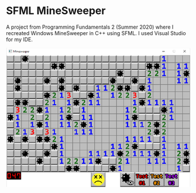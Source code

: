 # SFML MineSweeper
A project from Programming Fundamentals 2 (Summer 2020) where I recreated Windows MineSweeper in C++ using SFML. I used Visual Studio for my IDE.

![preview](preview.png "preview")
